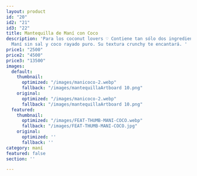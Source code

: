 ```yaml
---
layout: product
id: "20"
id2: "21"
id3: "22"
title: Mantequilla de Maní con Coco
description: 'Para los coconut lovers ♡ Contiene tan sólo dos ingredientes locales:
  Maní sin sal y coco rayado puro. Su textura crunchy te encantará. '
price1: "2500"
price2: "4500"
price3: "13500"
images:
  default:
    thumbnail:
      optimized: "/images/manicoco-2.webp"
      fallback: "/images/mantequillaArtboard 10.png"
    original:
      optimized: "/images/manicoco-2.webp"
      fallback: "/images/mantequillaArtboard 10.png"
  featured:
    thumbnail:
      optimized: "/images/FEAT-THUMB-MANI-COCO.webp"
      fallback: "/images/FEAT-THUMB-MANI-COCO.jpg"
    original:
      optimized: ''
      fallback: ''
category: maní
featured: false
section: ''

---
```

